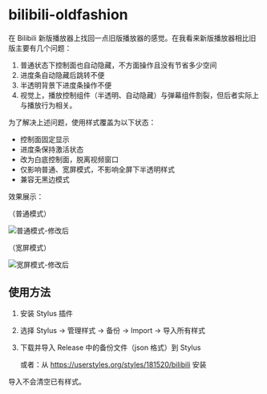 # bilibili-oldfashion

在 Bilibili 新版播放器上找回一点旧版播放器的感觉。在我看来新版播放器相比旧版主要有几个问题：

1. 普通状态下控制面也自动隐藏，不方面操作且没有节省多少空间
2. 进度条自动隐藏后跳转不便
3. 半透明背景下进度条操作不便
4. 视觉上，播放控制组件（半透明、自动隐藏）与弹幕组件割裂，但后者实际上与播放行为相关。

为了解决上述问题，使用样式覆盖为以下状态：

- 控制面固定显示
- 进度条保持激活状态
- 改为白底控制面，脱离视频窗口
- 仅影响普通、宽屏模式，不影响全屏下半透明样式
- 兼容无黑边模式

效果展示：

（普通模式）

![普通模式-修改后](https://s1.ax1x.com/2020/03/25/8xCib4.jpg)

（宽屏模式）

![宽屏模式-修改后](https://s1.ax1x.com/2020/03/25/8x9z80.png)

## 使用方法

1. 安装 Stylus 插件

2. 选择 Stylus -> 管理样式 -> 备份 -> Import -> 导入所有样式

3. 下载并导入 Release 中的备份文件（json 格式）到 Stylus

   或者：从 https://userstyles.org/styles/181520/bilibili 安装

导入不会清空已有样式。
